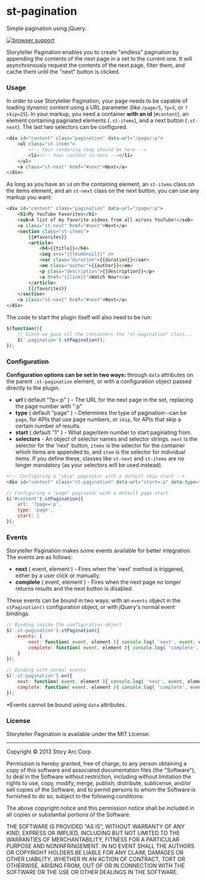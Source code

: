 st-pagination
=============

Simple pagination using jQuery.

[![browser support](https://ci.testling.com/SparkartGroupInc/st-pagination.png)](https://ci.testling.com/SparkartGroupInc/st-pagination)

Storyteller Pagination enables you to create "endless" pagination by appending the contents of the next page in a set to the current one. It will asynchronously request the contents of the next page, filter them, and cache them until the "next" button is clicked.

### Usage

In order to use Storyteller Pagination, your page needs to be capable of loading dynamic content using a URL parameter (like `/page/5`, `?p=5`, or `?skip=25`). In your markup, you need a container **with an id** (`#content`), an element containing paginated elements (`.st-items`), and a next button (`.st-next`). The last two selectors can be configured.

```html
<div id="content" class="pagination" data-url="/page/:p">
	<ul class="st-items">
		<!-- Your rendering loop should be here -->
		<li><!-- Your content in here --></li>
	</ul>
	<a class="st-next" href="#next">Next</a>
</div>
```

As long as you have an `id` on the containing element, an `st-items` class on the items element, and an `st-next` class on the next button, you can use any markup you want:

```html
<div id="content" class="pagination" data-url="/page/:p">
	<h1>My YouTube Favorites</h1>
	<sub>A list of my favorite videos from all across YouTube!</sub>
	<a class="st-next" href="#next">Next</a>
	<section class="st-items">
		{{#favorites}}
		<article>
			<h4>{{title}}</h4>
			<img src="{{thumbnail}}" />
			<var class="duration">{{duration}}</var>
			<em class="author">{{author}}</em>
			<p class="description">{{description}}</p>
			<a href="{{link}}">Watch Now!</a>
		</article>
		{{/favorites}}
	</section>
	<a class="st-next" href="#next">Next</a>
</div>
```

The code to start the plugin itself will also need to be run:

```javascript
$(function(){
	// Since we gave all the containers the "st-pagination" class...
	$('.pagination').stPagination();
});
```

### Configuration

**Configuration options can be set in two ways:** through `data` attributes on the parent `.st-pagination` element, or with a configuration object passed directly to the plugin.

* **url** ( default "?p=:p" ) - The URL for the next page in the set, replacing the page number with ":p"
* **type** ( default "page" ) - Determines the type of pagination--can be `page`, for APIs that use page numbers, or `skip`, for APIs that skip a certain number of results.
* **start** ( default "1" ) - What page/item number to start paginating from.
* **selectors** - An object of selector names and selector strings. `next` is the selector for the 'next' button, `items` is the selector for the container which items are appended to, and `item` is the selector for individual items. If you define these, classes like `st-next` and `st-items` are no longer mandatory (as your selectors will be used instead).

```html
<!-- Configuring a "skip" paginator with a default skip start -->
<div id="content" class="st-pagination" data-url="start=:p" data-type="skip" data-start="25">
```

```javascript
// Configuring a "page" paginator with a default page start
$('#content').stPagination({
	url: '?page=:p',
	type: 'page',
	start: 1
});
```

### Events

Storyteller Pagination makes some events available for better integration. The events are as follows:

* **next** ( event, element ) - Fires when the 'next' method is triggered, either by a user click or manually.
* **complete** ( event, element ) - Fires when the next page no longer returns results and the next button is disabled.

These events can be bound in two ways: with an `events` object in the `stPagination()` configuration object, or with jQuery's normal event bindings.

```javascript
// Binding inside the configuration object
$('.st-pagination').stPagination({
	events: {
		next: function( event, element ){ console.log( 'next', event, element ); },
		complete: function( event, element ){ console.log( 'complete', event, element ); }
	}
});

// Binding with normal events
$('.st-pagination').on({
	next: function( event, element ){ console.log( 'next', event, element ); },
	complete: function( event, element ){ console.log( 'complete', event, element ); }
});
```

*Events cannot be bound using `data` attributes.

### License

Storyteller Pagination is available under the MIT License.

---

Copyright © 2013 Story Arc Corp

Permission is hereby granted, free of charge, to any person obtaining a copy of this software and associated documentation files (the "Software"), to deal in the Software without restriction, including without limitation the rights to use, copy, modify, merge, publish, distribute, sublicense, and/or sell copies of the Software, and to permit persons to whom the Software is furnished to do so, subject to the following conditions:

The above copyright notice and this permission notice shall be included in all copies or substantial portions of the Software.

THE SOFTWARE IS PROVIDED "AS IS", WITHOUT WARRANTY OF ANY KIND, EXPRESS OR IMPLIED, INCLUDING BUT NOT LIMITED TO THE WARRANTIES OF MERCHANTABILITY, FITNESS FOR A PARTICULAR PURPOSE AND NONINFRINGEMENT. IN NO EVENT SHALL THE AUTHORS OR COPYRIGHT HOLDERS BE LIABLE FOR ANY CLAIM, DAMAGES OR OTHER LIABILITY, WHETHER IN AN ACTION OF CONTRACT, TORT OR OTHERWISE, ARISING FROM, OUT OF OR IN CONNECTION WITH THE SOFTWARE OR THE USE OR OTHER DEALINGS IN THE SOFTWARE.